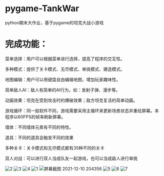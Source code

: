 # pygame-TankWar
python期末大作业，基于pygame的坦克大战小游戏
# 完成功能：
菜单选择：用户可以根据菜单进行选择，提高了程序的交互性。

多种模式：提供了关卡模式、无尽模式、单挑模式、建造模式。

地图编辑：用户可以用键盘自由编辑地图，增加玩家趣味性。

简单敌人AI：敌人有简单的AI行为，如：发射子弹、漫步等。

动画效果：坦克在受到攻击时的爆破效果；敌方坦克复活的简单动画。

游戏循环：同一般软件不同，游戏需要采用主循环来更新场景状态并重绘屏幕。本程序以60FPS的帧率刷新屏幕。

墙体：不同墙体元素有不同的特性。

道具：不同的道具会触发不同的效果

多种关卡：关卡模式和无尽模式都有35种不同的关卡

双人对战：可以进行双人当成队友一起游戏，也可以当成敌人进行单挑

![2](https://user-images.githubusercontent.com/82313079/146535704-bb3d751c-19d3-4b7d-b9d2-b81a71912240.png)
![3](https://user-images.githubusercontent.com/82313079/146535725-6d5a8a45-8a87-4210-9537-47423d799c67.png)
![4](https://user-images.githubusercontent.com/82313079/146535739-a1437a87-d2e6-4d80-897f-cc2fd039f1c0.png)
![1](https://user-images.githubusercontent.com/82313079/146535756-f836db6d-dc46-4aec-8ffe-d66b020a27bd.png)
![屏幕截图 2021-12-10 204356](https://user-images.githubusercontent.com/82313079/146550878-68b2629c-26b1-4ce2-93ab-4e89405fa0be.png)
![5](https://user-images.githubusercontent.com/82313079/146535776-81612590-933f-49e1-a98c-89b6304b004f.png)
![6](https://user-images.githubusercontent.com/82313079/146535779-51e46ec4-57f1-470c-90d7-9c9031c4927c.png)
![7](https://user-images.githubusercontent.com/82313079/146535784-d37354da-a514-4ee5-b05e-ae176ef7598e.png)
